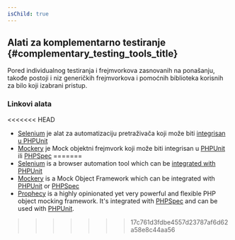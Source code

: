 ```yaml
---
isChild: true
---
```


## Alati za komplementarno testiranje {#complementary_testing_tools_title}

Pored individualnog testiranja i frejmvorkova zasnovanih na ponašanju, takođe postoji i niz generičkih frejmvorkova i 
pomoćnih biblioteka korisnih za bilo koji izabrani pristup. 

### Linkovi alata

<<<<<<< HEAD
* [Selenium](http://seleniumhq.org/) je alat za automatizaciju pretraživača koji može biti [integrisan u PHPUnit](http://www.phpunit.de/manual/3.1/en/selenium.html)
* [Mockery](https://github.com/padraic/mockery) je Mock objektni frejmvork koji može biti integrisan u [PHPUnit](http://phpunit.de/) ili [PHPSpec](http://www.phpspec.net/)
=======
* [Selenium](http://seleniumhq.org/) is a browser automation tool which can be [integrated with PHPUnit](http://www.phpunit.de/manual/3.1/en/selenium.html)
* [Mockery](https://github.com/padraic/mockery) is a Mock Object Framework which can be integrated with [PHPUnit](http://phpunit.de/) or [PHPSpec](http://www.phpspec.net/)
* [Prophecy](https://github.com/phpspec/prophecy) is a highly opinionated yet very powerful and flexible PHP object mocking framework. It's integrated with [PHPSpec](http://www.phpspec.net/) and can be used with [PHPUnit](http://phpunit.de/).
>>>>>>> 17c761d3fdbe4557d23787af6d62a58e8c44aa56
